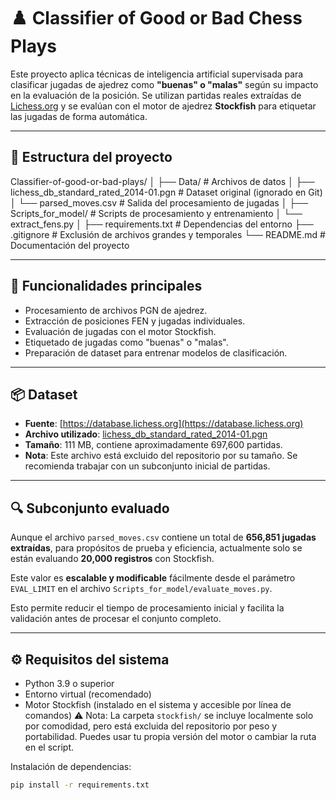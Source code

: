# ♟️ Classifier of Good or Bad Chess Plays

Este proyecto aplica técnicas de inteligencia artificial supervisada para clasificar jugadas de ajedrez como **"buenas" o "malas"** según su impacto en la evaluación de la posición. Se utilizan partidas reales extraídas de [Lichess.org](https://lichess.org) y se evalúan con el motor de ajedrez **Stockfish** para etiquetar las jugadas de forma automática.

---

## 📁 Estructura del proyecto

Classifier-of-good-or-bad-plays/
│
├── Data/                    # Archivos de datos
│   ├── lichess_db_standard_rated_2014-01.pgn  # Dataset original (ignorado en Git)
│   └── parsed_moves.csv     # Salida del procesamiento de jugadas
│
├── Scripts_for_model/       # Scripts de procesamiento y entrenamiento
│   └── extract_fens.py
│
├── requirements.txt         # Dependencias del entorno
├── .gitignore              # Exclusión de archivos grandes y temporales
└── README.md               # Documentación del proyecto

---

## 🚀 Funcionalidades principales

- Procesamiento de archivos PGN de ajedrez.
- Extracción de posiciones FEN y jugadas individuales.
- Evaluación de jugadas con el motor Stockfish.
- Etiquetado de jugadas como "buenas" o "malas".
- Preparación de dataset para entrenar modelos de clasificación.

---

## 📦 Dataset

- **Fuente**: [https://database.lichess.org](https://database.lichess.org)
- **Archivo utilizado**: [lichess_db_standard_rated_2014-01.pgn](https://database.lichess.org/standard/lichess_db_standard_rated_2014-01.pgn.zst)
- **Tamaño**: 111 MB, contiene aproximadamente 697,600 partidas.
- **Nota**: Este archivo está excluido del repositorio por su tamaño. Se recomienda trabajar con un subconjunto inicial de partidas.

---

## 🔍 Subconjunto evaluado

Aunque el archivo `parsed_moves.csv` contiene un total de **656,851 jugadas extraídas**, para propósitos de prueba y eficiencia, actualmente solo se están evaluando **20,000 registros** con Stockfish.

Este valor es **escalable y modificable** fácilmente desde el parámetro `EVAL_LIMIT` en el archivo `Scripts_for_model/evaluate_moves.py`.

Esto permite reducir el tiempo de procesamiento inicial y facilita la validación antes de procesar el conjunto completo.

---

## ⚙️ Requisitos del sistema

- Python 3.9 o superior
- Entorno virtual (recomendado)
- Motor Stockfish (instalado en el sistema y accesible por línea de comandos)
⚠️ Nota: La carpeta `stockfish/` se incluye localmente solo por comodidad, pero está excluida del repositorio por peso y portabilidad. Puedes usar tu propia versión del motor o cambiar la ruta en el script.


Instalación de dependencias:
```bash
pip install -r requirements.txt
